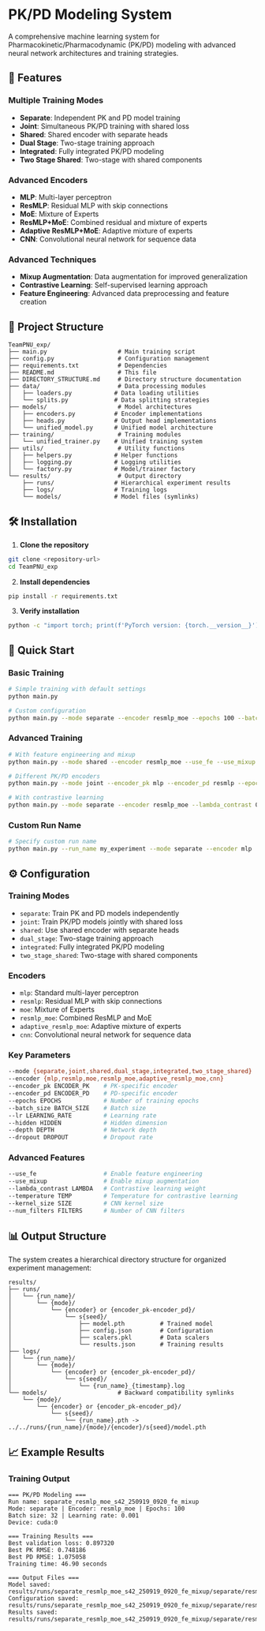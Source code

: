 # PK/PD Modeling System

A comprehensive machine learning system for Pharmacokinetic/Pharmacodynamic (PK/PD) modeling with advanced neural network architectures and training strategies.

## 🚀 **Features**

### **Multiple Training Modes**
- **Separate**: Independent PK and PD model training
- **Joint**: Simultaneous PK/PD training with shared loss
- **Shared**: Shared encoder with separate heads
- **Dual Stage**: Two-stage training approach
- **Integrated**: Fully integrated PK/PD modeling
- **Two Stage Shared**: Two-stage with shared components

### **Advanced Encoders**
- **MLP**: Multi-layer perceptron
- **ResMLP**: Residual MLP with skip connections
- **MoE**: Mixture of Experts
- **ResMLP+MoE**: Combined residual and mixture of experts
- **Adaptive ResMLP+MoE**: Adaptive mixture of experts
- **CNN**: Convolutional neural network for sequence data

### **Advanced Techniques**
- **Mixup Augmentation**: Data augmentation for improved generalization
- **Contrastive Learning**: Self-supervised learning approach
- **Feature Engineering**: Advanced data preprocessing and feature creation

## 📁 **Project Structure**

```
TeamPNU_exp/
├── main.py                    # Main training script
├── config.py                  # Configuration management
├── requirements.txt           # Dependencies
├── README.md                  # This file
├── DIRECTORY_STRUCTURE.md     # Directory structure documentation
├── data/                      # Data processing modules
│   ├── loaders.py            # Data loading utilities
│   └── splits.py             # Data splitting strategies
├── models/                    # Model architectures
│   ├── encoders.py           # Encoder implementations
│   ├── heads.py              # Output head implementations
│   └── unified_model.py      # Unified model architecture
├── training/                  # Training modules
│   └── unified_trainer.py    # Unified training system
├── utils/                     # Utility functions
│   ├── helpers.py            # Helper functions
│   ├── logging.py            # Logging utilities
│   └── factory.py            # Model/trainer factory
└── results/                   # Output directory
    ├── runs/                 # Hierarchical experiment results
    ├── logs/                 # Training logs
    └── models/               # Model files (symlinks)
```

## 🛠️ **Installation**

1. **Clone the repository**
```bash
git clone <repository-url>
cd TeamPNU_exp
```

2. **Install dependencies**
```bash
pip install -r requirements.txt
```

3. **Verify installation**
```bash
python -c "import torch; print(f'PyTorch version: {torch.__version__}')"
```

## 🚀 **Quick Start**

### **Basic Training**
```bash
# Simple training with default settings
python main.py

# Custom configuration
python main.py --mode separate --encoder resmlp_moe --epochs 100 --batch_size 32
```

### **Advanced Training**
```bash
# With feature engineering and mixup
python main.py --mode shared --encoder resmlp_moe --use_fe --use_mixup --epochs 150

# Different PK/PD encoders
python main.py --mode joint --encoder_pk mlp --encoder_pd resmlp --epochs 200

# With contrastive learning
python main.py --mode separate --encoder resmlp_moe --lambda_contrast 0.1 --epochs 100
```

### **Custom Run Name**
```bash
# Specify custom run name
python main.py --run_name my_experiment --mode separate --encoder mlp
```

## ⚙️ **Configuration**

### **Training Modes**
- `separate`: Train PK and PD models independently
- `joint`: Train PK/PD models jointly with shared loss
- `shared`: Use shared encoder with separate heads
- `dual_stage`: Two-stage training approach
- `integrated`: Fully integrated PK/PD modeling
- `two_stage_shared`: Two-stage with shared components

### **Encoders**
- `mlp`: Standard multi-layer perceptron
- `resmlp`: Residual MLP with skip connections
- `moe`: Mixture of Experts
- `resmlp_moe`: Combined ResMLP and MoE
- `adaptive_resmlp_moe`: Adaptive mixture of experts
- `cnn`: Convolutional neural network for sequence data

### **Key Parameters**
```bash
--mode {separate,joint,shared,dual_stage,integrated,two_stage_shared}
--encoder {mlp,resmlp,moe,resmlp_moe,adaptive_resmlp_moe,cnn}
--encoder_pk ENCODER_PK    # PK-specific encoder
--encoder_pd ENCODER_PD    # PD-specific encoder
--epochs EPOCHS            # Number of training epochs
--batch_size BATCH_SIZE    # Batch size
--lr LEARNING_RATE         # Learning rate
--hidden HIDDEN            # Hidden dimension
--depth DEPTH              # Network depth
--dropout DROPOUT          # Dropout rate
```

### **Advanced Features**
```bash
--use_fe                   # Enable feature engineering
--use_mixup                # Enable mixup augmentation
--lambda_contrast LAMBDA   # Contrastive learning weight
--temperature TEMP         # Temperature for contrastive learning
--kernel_size SIZE         # CNN kernel size
--num_filters FILTERS      # Number of CNN filters
```

## 📊 **Output Structure**

The system creates a hierarchical directory structure for organized experiment management:

```
results/
├── runs/
│   └── {run_name}/
│       └── {mode}/
│           └── {encoder} or {encoder_pk-encoder_pd}/
│               └── s{seed}/
│                   ├── model.pth          # Trained model
│                   ├── config.json        # Configuration
│                   ├── scalers.pkl        # Data scalers
│                   └── results.json       # Training results
├── logs/
│   └── {run_name}/
│       └── {mode}/
│           └── {encoder} or {encoder_pk-encoder_pd}/
│               └── s{seed}/
│                   └── {run_name}_{timestamp}.log
└── models/                    # Backward compatibility symlinks
    └── {mode}/
        └── {encoder} or {encoder_pk-encoder_pd}/
            └── s{seed}/
                └── {run_name}.pth -> ../../runs/{run_name}/{mode}/{encoder}/s{seed}/model.pth
```

## 📈 **Example Results**

### **Training Output**
```
=== PK/PD Modeling ===
Run name: separate_resmlp_moe_s42_250919_0920_fe_mixup
Mode: separate | Encoder: resmlp_moe | Epochs: 100
Batch size: 32 | Learning rate: 0.001
Device: cuda:0

=== Training Results ===
Best validation loss: 0.897320
Best PK RMSE: 0.748186
Best PD RMSE: 1.075058
Training time: 46.90 seconds

=== Output Files ===
Model saved: results/runs/separate_resmlp_moe_s42_250919_0920_fe_mixup/separate/resmlp_moe/s42/model.pth
Configuration saved: results/runs/separate_resmlp_moe_s42_250919_0920_fe_mixup/separate/resmlp_moe/s42/config.json
Results saved: results/runs/separate_resmlp_moe_s42_250919_0920_fe_mixup/separate/resmlp_moe/s42/results.json
```
